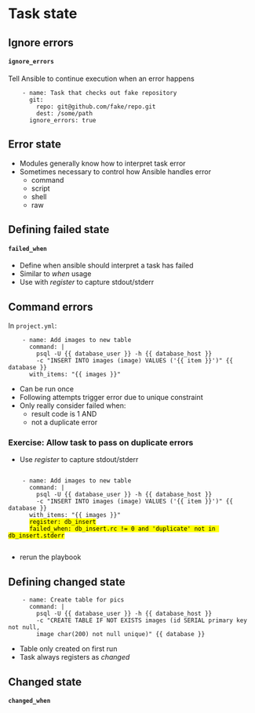 # Task state


## Ignore errors

#### `ignore_errors`

Tell Ansible to continue execution when an error happens
```
    - name: Task that checks out fake repository
      git:
        repo: git@github.com/fake/repo.git
        dest: /some/path
      ignore_errors: true
```


## Error state

* Modules generally know how to interpret task error
* Sometimes necessary to control how Ansible handles error
  - command
  - script
  - shell
  - raw



## Defining failed state

#### `failed_when`

* Define when ansible should interpret a task has failed
* Similar to _when_ usage
* Use with _register_ to capture stdout/stderr


## Command errors

In `project.yml`:
```
    - name: Add images to new table
      command: |
        psql -U {{ database_user }} -h {{ database_host }} 
        -c "INSERT INTO images (image) VALUES ('{{ item }}')" {{ database }}
      with_items: "{{ images }}"
```
* Can be run once
* Following attempts trigger error due to unique constraint
* Only really consider failed when:
  - result code is 1 AND
  - not a duplicate error


### Exercise: Allow task to pass on duplicate errors

* Use _register_ to capture stdout/stderr

<pre class="fragment" data-fragment-index="0"><code data-noescape data-trim >
    - name: Add images to new table
      command: |
        psql -U {{ database_user }} -h {{ database_host }} 
        -c "INSERT INTO images (image) VALUES ('{{ item }}')" {{ database }}
      with_items: "{{ images }}"
      <mark class="fragment" data-fragment-index="1">register: db_insert</mark>
      <mark class="fragment" data-fragment-index="2">failed_when: db_insert.rc != 0 and 'duplicate' not in db_insert.stderr</mark>

</code></pre>

* rerun the playbook <!-- .element: class="fragment" data-fragment-index="3" -->


## Defining changed state

```
    - name: Create table for pics 
      command: |
        psql -U {{ database_user }} -h {{ database_host }} 
        -c "CREATE TABLE IF NOT EXISTS images (id SERIAL primary key not null,
        image char(200) not null unique)" {{ database }}
```
* Table only created on first run
* Task always registers as _changed_



## Changed state

#### `changed_when`







